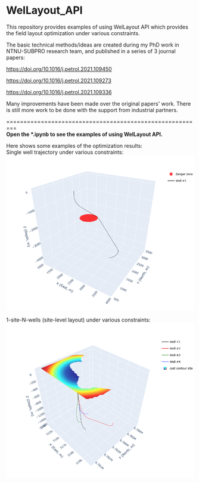 # WelLayout_API
This repository provides examples of using WelLayout API which provides the field layout optimization under various constraints.


The basic technical methods/ideas are created during my PhD work in NTNU-SUBPRO research team, and published in a series of 3 journal papers:  

https://doi.org/10.1016/j.petrol.2021.109450

https://doi.org/10.1016/j.petrol.2021.109273

https://doi.org/10.1016/j.petrol.2021.109336

Many improvements have been made over the original papers' work. 
There is still more work to be done with the support from industrial partners.


=========================================================  
__Open the *.ipynb to see the examples of using WelLayout API.__

Here shows some examples of the optimization results:  
Single well trajectory under various constraints:
![image](./Demos/get_1well/ex1/figure.png)


1-site-N-wells (site-level layout) under various constraints:
![image](./Demos/get_1site/ex1/figure.png)